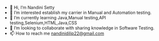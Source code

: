 - 👋 Hi, I’m Nandini Setty
- 👀 I’m interested establish my carrier in Manual and Automation testing.
- 🌱 I’m currently learning Java,Manual testing,API testing,Selenium,HTML,Java,CSS
- 💞️ I’m looking to collaborate with sharing knowledge in Software Testing.
- 📫 How to reach me nandinidilip22@gmail.com

<!---
NanDil22/NanDil22 is a ✨ special ✨ repository because its `README.md` (this file) appears on your GitHub profile.
You can click the Preview link to take a look at your changes.
--->
